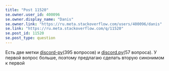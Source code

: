 ```yaml
---
title: "Post 11520"
se.owner.user_id: 400096
se.owner.display_name: "Danis"
se.owner.link: "https://ru.meta.stackoverflow.com/users/400096/danis"
se.link: "https://ru.meta.stackoverflow.com/q/11520"
se.post_id: 11520
se.post_type: question
---
```

<p>Есть две метки <a href="https://ru.stackoverflow.com/questions/tagged/discord-py" class="post-tag" title="показать вопросы с меткой [discord-py]" rel="tag">discord-py</a>(395 вопросов) и <a href="https://ru.stackoverflow.com/questions/tagged/discord.py" class="post-tag" title="показать вопросы с меткой [discord.py]" rel="tag">discord.py</a>(57 вопроса). У первой вопрос больше, поэтому предлагаю сделать вторую синонимом к первой</p>

